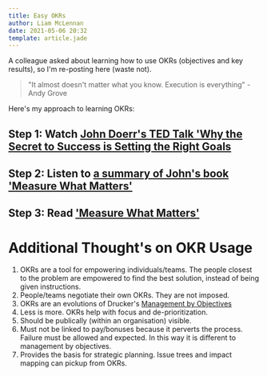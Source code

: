 ```yaml
---
title: Easy OKRs
author: Liam McLennan
date: 2021-05-06 20:32
template: article.jade
---
```


A colleague asked about learning how to use OKRs (objectives and key results), so I'm re-posting here (waste not). 

> "It almost doesn't matter what you know. Execution is everything" - Andy Grove

Here's my approach to learning OKRs:

## Step 1: Watch [John Doerr's TED Talk 'Why the Secret to Success is Setting the Right Goals](https://www.ted.com/talks/john_doerr_why_the_secret_to_success_is_setting_the_right_goals?language=en#t-692734)

## Step 2: Listen to [a summary of John's book 'Measure What Matters'](https://www.listennotes.com/podcasts/you-exec-book/measure-what-matters-by-john-VoLRAtzgaD2/)

## Step 3: Read ['Measure What Matters'](https://www.goodreads.com/book/show/39286958-measure-what-matters)

# Additional Thought's on OKR Usage

1. OKRs are a tool for empowering individuals/teams. The people closest to the problem are empowered to find the best solution, instead of being given instructions. 
1. People/teams negotiate their own OKRs. They are not imposed. 
1. OKRs are an evolutions of Drucker's [Management by Objectives](https://en.wikipedia.org/wiki/Management_by_objectives)
1. Less is more. OKRs help with focus and de-prioritization.
1. Should be publically (within an organisation) visible.
1. Must not be linked to pay/bonuses because it perverts the process. Failure must be allowed and expected. In this way it is different to management by objectives. 
1. Provides the basis for strategic planning. Issue trees and impact mapping can pickup from OKRs. 
